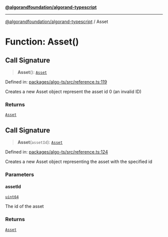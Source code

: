 [**@algorandfoundation/algorand-typescript**](../README.md)

***

[@algorandfoundation/algorand-typescript](../README.md) / Asset

# Function: Asset()

## Call Signature

> **Asset**(): [`Asset`](../type-aliases/Asset.md)

Defined in: [packages/algo-ts/src/reference.ts:119](https://github.com/algorandfoundation/puya-ts/blob/main/packages/algo-ts/src/reference.ts#L119)

Creates a new Asset object represent the asset id 0 (an invalid ID)

### Returns

[`Asset`](../type-aliases/Asset.md)

## Call Signature

> **Asset**(`assetId`): [`Asset`](../type-aliases/Asset.md)

Defined in: [packages/algo-ts/src/reference.ts:124](https://github.com/algorandfoundation/puya-ts/blob/main/packages/algo-ts/src/reference.ts#L124)

Creates a new Asset object representing the asset with the specified id

### Parameters

#### assetId

[`uint64`](../type-aliases/uint64.md)

The id of the asset

### Returns

[`Asset`](../type-aliases/Asset.md)

